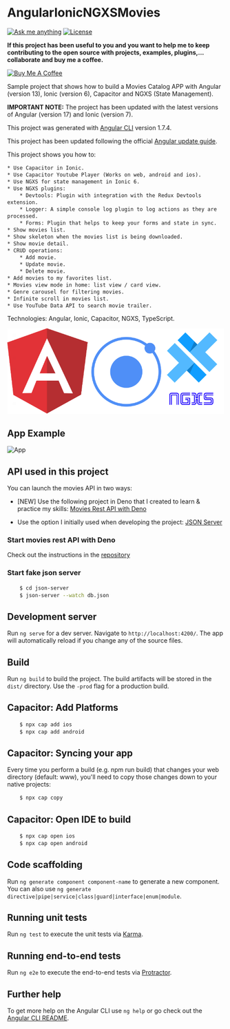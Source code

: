 # AngularIonicNGXSMovies

[![Ask me anything](https://img.shields.io/badge/ask%20me-anything-1abc9c.svg)](https://github.com/abritopach) [![License](https://img.shields.io/github/license/abritopach/capacitor-heatmap.svg)](https://github.com/abritopach/capacitor-heatmap/blob/master/LICENSE)

**If this project has been useful to you and you want to help me to keep contributing to the open source with projects, examples, plugins,... collaborate and buy me a coffee.**

<a href="https://www.buymeacoffee.com/h6WVj4HcD" target="_blank"><img src="https://www.buymeacoffee.com/assets/img/custom_images/yellow_img.png" alt="Buy Me A Coffee"></a>

Sample project that shows how to build a Movies Catalog APP with Angular (version 13), Ionic (version 6), Capacitor and NGXS (State Management).

**IMPORTANT NOTE:** The project has been updated with the latest versions of Angular (version 17) and Ionic (version 7).

This project was generated with [Angular CLI](https://github.com/angular/angular-cli) version 1.7.4.

This project has been updated following the official [Angular update guide](https://update.angular.io/).

This project shows you how to:

    * Use Capacitor in Ionic.
    * Use Capacitor Youtube Player (Works on web, android and ios).
    * Use NGXS for state management in Ionic 6.
    * Use NGXS plugins:
        * Devtools: Plugin with integration with the Redux Devtools extension.
        * Logger: A simple console log plugin to log actions as they are processed.
        * Forms: Plugin that helps to keep your forms and state in sync.
    * Show movies list.
    * Show skeleton when the movies list is being downloaded.
    * Show movie detail.
    * CRUD operations:
        * Add movie.
        * Update movie.
        * Delete movie.
    * Add movies to my favorites list.
    * Movies view mode in home: list view / card view.
    * Genre carousel for filtering movies.
    * Infinite scroll in movies list.
    * Use YouTube Data API to search movie trailer.

Technologies: Angular, Ionic, Capacitor, NGXS, TypeScript.

![Technologies](readme_resources/technologies.png "Technologies")

## App Example

![App](readme_resources/app.gif "App")

## API used in this project

You can launch the movies API in two ways:

  * [NEW] Use the following project in Deno that I created to learn & practice my skills: [Movies Rest API with Deno](https://github.com/abritopach/deno-movies-api-rest)

  * Use the option I initially used when developing the project: [JSON Server](https://github.com/typicode/json-server)


### Start movies rest API with Deno

Check out the instructions in the [repository](https://github.com/typicode/json-server)

### Start fake json server

```bash
    $ cd json-server
    $ json-server --watch db.json
```

## Development server

Run `ng serve` for a dev server. Navigate to `http://localhost:4200/`. The app will automatically reload if you change any of the source files.
## Build

Run `ng build` to build the project. The build artifacts will be stored in the `dist/` directory. Use the `-prod` flag for a production build.

## Capacitor: Add Platforms

``` bash
    $ npx cap add ios
    $ npx cap add android
```

## Capacitor: Syncing your app
Every time you perform a build (e.g. npm run build) that changes your web directory (default: www), you'll need to copy those changes down to your native projects:

``` bash
    $ npx cap copy
```

## Capacitor: Open IDE to build

``` bash
    $ npx cap open ios
    $ npx cap open android
```

## Code scaffolding

Run `ng generate component component-name` to generate a new component. You can also use `ng generate directive|pipe|service|class|guard|interface|enum|module`.

## Running unit tests

Run `ng test` to execute the unit tests via [Karma](https://karma-runner.github.io).

## Running end-to-end tests

Run `ng e2e` to execute the end-to-end tests via [Protractor](http://www.protractortest.org/).

## Further help

To get more help on the Angular CLI use `ng help` or go check out the [Angular CLI README](https://github.com/angular/angular-cli/blob/master/README.md).
